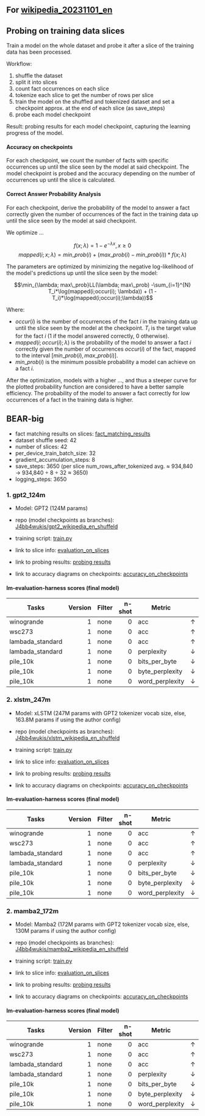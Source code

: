 ## For [wikipedia_20231101_en](https://huggingface.co/datasets/wikimedia/wikipedia)

## Probing on training data slices

Train a model on the whole dataset and probe it after a slice of the training data has been processed.


Workflow: 

1. shuffle the dataset 
2. split it into slices
3. count fact occurrences on each slice
4. tokenize each slice to get the number of rows per slice
5. train the model on the shuffled and tokenized dataset and set a checkpoint approx. at the end of each slice (as save_steps)
6. probe each model checkpoint

Result: probing results for each model checkpoint, capturing the learning progress of the model.

#### Accuracy on checkpoints

For each checkpoint,
we count the number of facts with specific occurrences up until the slice seen by the model at said checkpoint.
The model checkpoint is probed and the accuracy depending on the number of occurrences up until the slice is calculated.

#### Correct Answer Probability Analysis

For each checkpoint, derive the probability of the model
to answer a fact correctly given the number of occurrences of the fact in the training data up until the slice
seen by the model at said checkpoint. 

We optimize ...

$$f(x; \lambda) = 1 - e^{-\lambda x} , x\ge 0$$
$$mapped(i;x;\lambda) = min\_prob(i) + (max\_prob(i) - min\_prob(i)) * f(x; \lambda) $$

The parameters are optimized by minimizing the negative log-likelihood of the model's predictions up until the slice seen by the model:

$$\min_{\lambda; max\_prob}LL(\lambda; max\_prob) -\sum_{i=1}^{N} T_i*\log(mapped(i;occur(i); \lambda)) + (1 - T_i)*\log(mapped(i;occur(i);\lambda))$$

Where:
- $occur(i)$ is the number of occurrences of the fact $i$ in the training data up until the slice 
seen by the model at the checkpoint. $T_i$ is the target value for the fact $i$ (1 if the model answered correctly, 0 otherwise).
- $mapped(i;occur(i);\lambda)$ is the probability of the model to answer a fact $i$ correctly given the number of occurrences $occur(i)$ of the fact,
mapped to the interval $[min\_prob(i), max\_prob(i)]$.
- $min\_prob(i)$ is the minimum possible probability a model can achieve on a fact $i$.

After the optimization, models with a higher ..., and thus a steeper curve for the plotted probability function
are considered to have a better sample efficiency. The probability of the model to answer a fact correctly for
low occurrences of a fact in the training data is higher.

## BEAR-big

- fact matching results on slices: [fact_matching_results](fact_matching_results/BEAR-big/wikimedia_wikipedia_20231101_en/evaluation_on_slices/)
- dataset shuffle seed: 42
- number of slices: 42
- per_device_train_batch_size: 32
- gradient_accumulation_steps: 8
- save_steps: 3650 (per slice num_rows_after_tokenized avg. ≈ 934,840 → 934,840 ÷ 8 ÷ 32 ≈ 3650)
- logging_steps: 3650

### 1. gpt2_124m
- Model: GPT2 (124M params)
- repo (model checkpoints as branches): [J4bb4wukis/gpt2_wikipedia_en_shuffeld](https://huggingface.co/J4bb4wukis/gpt2_wikipedia_en_shuffeld)
- training script: [train.py](https://github.com/Jabbawukis/sample_efficiency_evaluation/blob/main/model_training_setups/GPT2/wikimedia_wikipedia_20231101_en/train.py)


- link to slice info: [evaluation_on_slices](fact_matching_results/BEAR-big/wikimedia_wikipedia_20231101_en/evaluation_on_slices)
- link to probing results: [probing results](probing_results/BEAR-big/gpt2_124m/wikimedia_wikipedia_20231101_en/evaluation_on_slices)


- link to accuracy diagrams on checkpoints: [accuracy_on_checkpoints](probing_results/BEAR-big/gpt2_124m/wikimedia_wikipedia_20231101_en/evaluation_on_slices/combined_accuracy_plots_grid.png)

#### lm-evaluation-harness scores (final model)
|  Tasks   | Version |Filter|n-shot|Metric|   |Value |   |Stderr|
|----------|--------:|------|-----:|------|---|-----:|---|-----:|
|winogrande|       1 |none  |     0|acc   |↑  |0.5193|±  | 0.014|
|wsc273|       1 |none  |     0|acc   |↑  |0.5165|±  |0.0303|
|lambada_standard|       1 |none  |     0|acc       |↑  |  0.1558|±  | 0.0051|
|lambada_standard|       1 |none  |     0|perplexity|↓  |822.1627|±  |42.0769|
|pile_10k|       1 |none  |     0|bits_per_byte  |↓  |    2.0200|±  |   N/A|
|pile_10k|       1 |none  |     0|byte_perplexity|↓  |    4.0560|±  |   N/A|
|pile_10k|       1 |none  |     0|word_perplexity|↓  |11840.3982|±  |   N/A|

### 2. xlstm_247m

- Model: xLSTM (247M params with GPT2 tokenizer vocab size, else, 163.8M params if using the author config)
- repo (model checkpoints as branches): [J4bb4wukis/xlstm_wikipedia_en_shuffeld](https://huggingface.co/J4bb4wukis/xlstm_wikipedia_en_shuffeld)
- training script: [train.py](https://github.com/Jabbawukis/sample_efficiency_evaluation/blob/main/model_training_setups/xLSTM/wikimedia_wikipedia_20231101_en/train.py)


- link to slice info: [evaluation_on_slices](fact_matching_results/BEAR-big/wikimedia_wikipedia_20231101_en/evaluation_on_slices)
- link to probing results: [probing results](probing_results/BEAR-big/xlstm_247m/wikimedia_wikipedia_20231101_en/evaluation_on_slices)


- link to accuracy diagrams on checkpoints: [accuracy_on_checkpoints](probing_results/BEAR-big/xlstm_247m/wikimedia_wikipedia_20231101_en/evaluation_on_slices/combined_accuracy_plots_grid.png)

#### lm-evaluation-harness scores (final model)
|  Tasks   |Version|Filter|n-shot|Metric|   |Value |   |Stderr|
|----------|------:|------|-----:|------|---|-----:|---|-----:|
|winogrande|      1|none  |     0|acc   |↑  |0.5043|±  |0.0141|
|wsc273|      1|none  |     0|acc   |↑  |0.5495|±  |0.0302|
|lambada_standard|      1|none  |     0|acc       |↑  |   0.0935|±  | 0.0041|
|lambada_standard|1|none  |     0|perplexity|↓  |1536.1172|±  |74.8833|
|pile_10k|      1|none  |     0|bits_per_byte  |↓  |  1.4805|±  |   N/A|
|pile_10k|      1|none  |     0|byte_perplexity|↓  |  2.7904|±  |   N/A|
|pile_10k|      1|none  |     0|word_perplexity|↓  |966.7574|±  |   N/A|


### 2. mamba2_172m

- Model: Mamba2 (172M params with GPT2 tokenizer vocab size, else, 130M params if using the author config)
- repo (model checkpoints as branches): [J4bb4wukis/mamba2_wikipedia_en_shuffeld](https://huggingface.co/J4bb4wukis/mamba2_wikipedia_en_shuffeld)
- training script: [train.py](https://github.com/Jabbawukis/sample_efficiency_evaluation/blob/main/model_training_setups/Mamba2/wikimedia_wikipedia_20231101_en/train.py)


- link to slice info: [evaluation_on_slices](fact_matching_results/BEAR-big/wikimedia_wikipedia_20231101_en/evaluation_on_slices)
- link to probing results: [probing results](probing_results/BEAR-big/mamba2_172m/wikimedia_wikipedia_20231101_en/evaluation_on_slices)


- link to accuracy diagrams on checkpoints: [accuracy_on_checkpoints](probing_results/BEAR-big/mamba2_172m/wikimedia_wikipedia_20231101_en/evaluation_on_slices/combined_accuracy_plots_grid.png)

#### lm-evaluation-harness scores (final model)
|  Tasks   |Version |Filter|n-shot|Metric|   |Value |   |Stderr|
|----------|------:|------|-----:|------|---|-----:|---|-----:|
|winogrande|     1 |none  |     0|acc   |↑  |0.502|±  |0.0141|
|wsc273|     1 |none  |     0|acc   |↑  |0.5092|±  |0.0303|
|lambada_standard|     1 |none  |     0|acc       |↑  |   0.0768|±  |  0.0037|
|lambada_standard|     1 |none  |     0|perplexity|↓  |2183.7652|±  |109.3855|
|pile_10k|     1 |none  |     0|bits_per_byte  |↓  |   1.5435|±  |   N/A|
|pile_10k|     1 |none  |     0|byte_perplexity|↓  |   2.9149|±  |   N/A|
|pile_10k|     1 |none  |     0|word_perplexity|↓  |1295.2241|±  |   N/A|